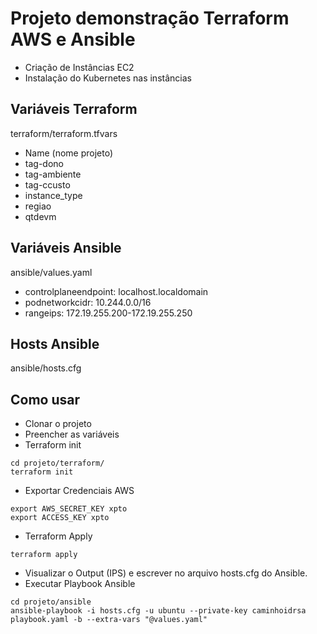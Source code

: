 # Projeto demonstração Terraform AWS e Ansible

- Criação de Instâncias EC2
- Instalação do Kubernetes nas instâncias

## Variáveis Terraform
terraform/terraform.tfvars

- Name (nome projeto)
- tag-dono 
- tag-ambiente 
- tag-ccusto 
- instance_type 
- regiao 
- qtdevm 

## Variáveis Ansible
ansible/values.yaml

- controlplaneendpoint: localhost.localdomain
- podnetworkcidr: 10.244.0.0/16
- rangeips: 172.19.255.200-172.19.255.250 

## Hosts Ansible

ansible/hosts.cfg


## Como usar

- Clonar o projeto
- Preencher as variáveis
- Terraform init 
```
cd projeto/terraform/
terraform init
```
- Exportar Credenciais AWS
```
export AWS_SECRET_KEY xpto
export ACCESS_KEY xpto
```
- Terraform Apply
```
terraform apply
```

- Visualizar o Output (IPS) e escrever no arquivo hosts.cfg do Ansible.
- Executar Playbook Ansible
```
cd projeto/ansible
ansible-playbook -i hosts.cfg -u ubuntu --private-key caminhoidrsa playbook.yaml -b --extra-vars "@values.yaml"
```